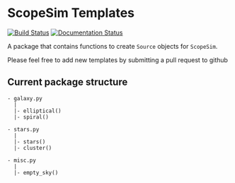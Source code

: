 # ScopeSim Templates

[![Build Status](https://travis-ci.org/astronomyk/ScopeSim_Templates.svg?branch=master)](https://travis-ci.org/astronomyk/ScopeSim_Templates)
[![Documentation Status](https://readthedocs.org/projects/scopesim-templates/badge/?version=latest)](https://scopesim-templates.readthedocs.io/en/latest/?badge=latest)

A package that contains functions to create ``Source`` objects for ``ScopeSim``.

Please feel free to add new templates by submitting a pull request to github 

## Current package structure

    - galaxy.py
      |
      |- elliptical()
      |- spiral()

    - stars.py 
      |
      |- stars()
      |- cluster() 

    - misc.py
      |
      |- empty_sky()


